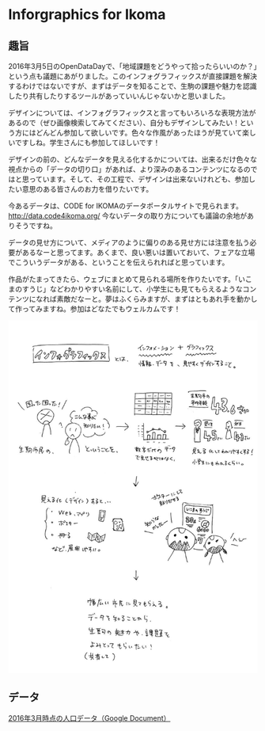 # Inforgraphics for Ikoma
## 趣旨
2016年3月5日のOpenDataDayで、「地域課題をどうやって拾ったらいいのか？」という点も議題にあがりました。このインフォグラフィックスが直接課題を解決するわけではないですが、まずはデータを知ることで、生駒の課題や魅力を認識したり共有したりするツールがあっていいんじゃないかと思いました。

デザインについては、インフォグラフィックスと言ってもいろいろな表現方法があるので（ぜひ画像検索してみてください）、自分もデザインしてみたい！という方にはどんどん参加して欲しいです。色々な作風があったほうが見ていて楽しいですしね。学生さんにも参加してほしいです！

デザインの前の、どんなデータを見える化するかについては、出来るだけ色々な視点からの「データの切り口」があれば、より深みのあるコンテンツになるのではと思っています。そして、その工程で、デザインは出来ないけれども、参加したい意思のある皆さんのお力を借りたいです。

今あるデータは、CODE for IKOMAのデータポータルサイトで見られます。
http://data.code4ikoma.org/
今ないデータの取り方についても議論の余地がありそうですね。

データの見せ方について、メディアのように偏りのある見せ方には注意を払う必要があるなーと思ってます。あくまで、良い悪いは置いておいて、フェアな立場でこういうデータがある、ということを伝えられればと思っています。

作品がたまってきたら、ウェブにまとめて見られる場所を作りたいです。「いこまのすうじ」などわかりやすい名前にして、小学生にも見てもらえるようなコンテンツになれば素敵だなーと。夢はふくらみますが、まずはともあれ手を動かして作ってみますね。参加はどなたでもウェルカムです！

![企画書](kikaku.jpg)

## データ
[2016年3月時点の人口データ（Google Document）](https://docs.google.com/spreadsheets/d/1phkKQR9SgTrm6lq4wmSNHv7jdazWRthJWcPzIZiu1XI/edit#gid=1180363720)
